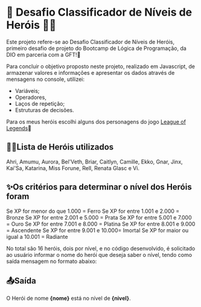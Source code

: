 # 🦑 Desafio Classificador de Níveis de Heróis 🐦‍🔥

Este projeto refere-se ao Desafio Classificador de Níveis de Heróis, primeiro desafio de projeto do Bootcamp de Lógica de Programação, da DIO em parceria com a GFT!🚀

Para concluir o objetivo proposto neste projeto, realizado em Javascript, de armazenar valores e informações e apresentar os dados através de mensagens no console, utilizei:

- Variáveis;
- Operadores,
- Laços de repetição;
- Estruturas de decisões.

Para os meus heróis escolhi alguns dos personagens do jogo [League of Legends](https://www.leagueoflegends.com/pt-br/champions/)🥰

## 🦹‍♀️Lista de Heróis utilizados

Ahri, Amumu, Aurora, Bel'Veth, Briar, Caitlyn, Camille, Ekko, Gnar, Jinx, Kai'Sa, Katarina, Miss Forune, Rell, Renata Glasc e Vi.

## ✨Os critérios para determinar o nível dos Heróis foram

Se XP for menor do que 1.000 = Ferro
Se XP for entre 1.001 e 2.000 = Bronze
Se XP for entre 2.001 e 5.000 = Prata
Se XP for entre 5.001 e 7.000 = Ouro
Se XP for entre 7.001 e 8.000 = Platina
Se XP for entre 8.001 e 9.000 = Ascendente
Se XP for entre 9.001 e 10.000= Imortal
Se XP for maior ou igual a 10.001 = Radiante

No total são 16 heróis, dois por nível, e no código desenvolvido, é solicitado ao usuário informar o nome do herói que deseja saber o nível, tendo como saída mensagem no formato abaixo:

## 📤Saída

O Herói de nome **{nome}** está no nível de **{nivel}**.
